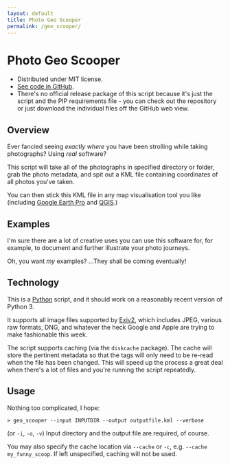 ```yaml
---
layout: default
title: Photo Geo Scooper
permalink: /geo_scooper/
---
```


# Photo Geo Scooper

* Distributed under MIT license.
* [See code in GitHub](https://github.com/umbraroze/PhotoFlow/tree/master/geo_scooper).
* There's no official release package of this script because it's just
  the script and the PIP requirements file - you can check out the
  repository or just download the individual files off the GitHub web view.

## Overview

Ever fancied seeing *exactly where* you have been strolling
while taking photographs? Using *real* software?

This script will take all of the photographs in specified
directory or folder, grab the photo metadata, and spit out
a KML file containing coordinates of all photos you've taken.

You can then stick this KML file in any map visualisation tool
you like (including [Google Earth Pro](https://www.google.com/earth/about/versions/#earth-pro)
and [QGIS](https://www.qgis.org/).)

## Examples

I'm sure there are a lot of creative uses you can use this
software for, for example, to document and further illustrate
your photo journeys.

Oh, you want *my* examples? ...They shall be coming eventually!

## Technology

This is a [Python](https://www.python.org/) script, and it should work
on a reasonably recent version of Python 3.

It supports all image files supported by [Exiv2](https://exiv2.org/),
which includes JPEG, various raw formats, DNG, and whatever the heck
Google and Apple are trying to make fashionable this week.

The script supports caching (via the `diskcache` package).
The cache will store the pertinent metadata so that the
tags will only need to be re-read when the file has been changed.
This will speed up the process a great deal when there's a lot
of files and you're running the script repeatedly.

## Usage

Nothing too complicated, I hope:

```console
> geo_scooper --input INPUTDIR --output outputfile.kml --verbose
```

(or `-i`, `-o`, `-v`) Input directory and the output file are required,
of course.

You may also specify the cache location via `--cache` or `-c`, e.g.
`--cache my_funny_scoop`. If left unspecified, caching will not be
used.
